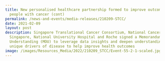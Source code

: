 ```yaml
---
title: New personalised healthcare partnership formed to improve outcomes for
  people with cancer (cont)
permalink: /news-and-events/media-releases/210209-STCC/
date: 2021-02-09
layout: post
description: Singapore Translational Cancer Consortium, National Cancer Centre
  Singapore, National University Hospital and Roche signed a Memorandum of
  Understanding (MOU) to leverage data insights and deepen understanding of
  unique drivers of disease to help improve health outcomes
image: /images/Resources_Media/2022/210209_STCC/Event-55-2-1-scaled.jpg
---
```

